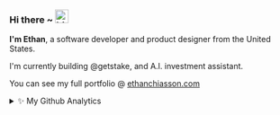 
### Hi there ~ <img src="https://user-images.githubusercontent.com/1303154/88677602-1635ba80-d120-11ea-84d8-d263ba5fc3c0.gif" width="24px" alt="hi">

**I'm Ethan**, a software developer and product designer from the United States.

I'm currently building @getstake, and A.I. investment assistant.

You can see my full portfolio @ [ethanchiasson.com](https://ethanchiasson.com)

<details>
<summary>✨ My Github Analytics</summary>
<br />

![Top Langs](https://github-readme-stats.vercel.app/api/top-langs/?username=ethanchiasson&layout=compact&hide=css,html&theme=tokyonight)
</details>



